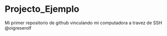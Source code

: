 # Projecto_Ejemplo
Mi primer repositorio de github vinculando mi computadora a travez de SSH
@oigreserolf

